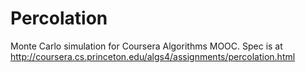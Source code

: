 # Percolation
Monte Carlo simulation for Coursera Algorithms MOOC.  Spec is at http://coursera.cs.princeton.edu/algs4/assignments/percolation.html
